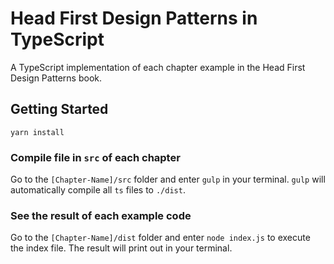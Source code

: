 # Head First Design Patterns in TypeScript
A TypeScript implementation of each chapter example in the Head First Design Patterns book.

## Getting Started
`yarn install`

### Compile file in `src` of each chapter
Go to the `[Chapter-Name]/src` folder and enter `gulp` in your terminal. `gulp` will automatically compile all `ts` files to `./dist`.

### See the result of each example code
Go to the `[Chapter-Name]/dist` folder and enter `node index.js` to execute the index file. The result will print out in your terminal.